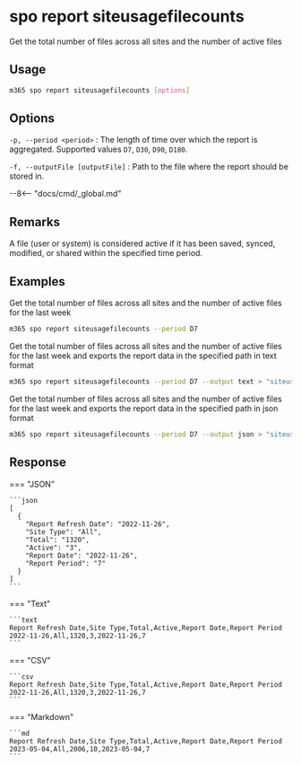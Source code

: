 # spo report siteusagefilecounts

Get the total number of files across all sites and the number of active files

## Usage

```sh
m365 spo report siteusagefilecounts [options]
```

## Options

`-p, --period <period>`
: The length of time over which the report is aggregated. Supported values `D7`, `D30`, `D90`, `D180`.

`-f, --outputFile [outputFile]`
: Path to the file where the report should be stored in.

--8<-- "docs/cmd/_global.md"

## Remarks

A file (user or system) is considered active if it has been saved, synced, modified, or shared within the specified time period.

## Examples

Get the total number of files across all sites and the number of active files for the last week

```sh
m365 spo report siteusagefilecounts --period D7
```

Get the total number of files across all sites and the number of active files for the last week and exports the report data in the specified path in text format

```sh
m365 spo report siteusagefilecounts --period D7 --output text > "siteusagefilecounts.txt"
```

Get the total number of files across all sites and the number of active files for the last week and exports the report data in the specified path in json format

```sh
m365 spo report siteusagefilecounts --period D7 --output json > "siteusagefilecounts.json"
```

## Response

=== "JSON"

    ```json
    [
      {
        "Report Refresh Date": "2022-11-26",
        "Site Type": "All",
        "Total": "1320",
        "Active": "3",
        "Report Date": "2022-11-26",
        "Report Period": "7"
      }
    ]
    ```

=== "Text"

    ```text
    Report Refresh Date,Site Type,Total,Active,Report Date,Report Period
    2022-11-26,All,1320,3,2022-11-26,7
    ```

=== "CSV"

    ```csv
    Report Refresh Date,Site Type,Total,Active,Report Date,Report Period
    2022-11-26,All,1320,3,2022-11-26,7
    ```

=== "Markdown"

    ```md
    Report Refresh Date,Site Type,Total,Active,Report Date,Report Period
    2023-05-04,All,2006,10,2023-05-04,7
    ```
